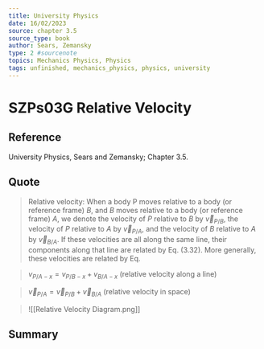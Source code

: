 ```yaml
---
title: University Physics
date: 16/02/2023
source: chapter 3.5
source_type: book 
author: Sears, Zemansky
type: 2 #sourcenote
topics: Mechanics Physics, Physics
tags: unfinished, mechanics_physics, physics, university
---
```

# SZPs03G Relative Velocity

## **Reference**
University Physics, Sears and Zemansky; Chapter 3.5.

## **Quote**
> Relative velocity: When a body P moves relative to a body (or reference frame) $B$, and $B$ moves relative to a body (or reference frame) $A$, we denote the velocity of $P$ relative to $B$ by $\vec{v}_{P/B}$, the velocity of $P$ relative to $A$ by $\vec{v}_{P/A}$, and the velocity of $B$ relative to $A$ by $\vec{v}_{B/A}$. If these velocities are all along the same line, their components along that line are related by Eq. (3.32). More generally, these velocities are related by Eq.

> $v_{P/A-x} = v_{P/B-x} + v_{B/A-x}$
(relative velocity along a line)

> $\vec{v}_{P/A} = \vec{v}_{P/B} + \vec{v}_{B/A}$
(relative velocity in space)

> ![[Relative Velocity Diagram.png]]

## **Summary**
<!-- Resume of the idea with the context of the quote. -->
